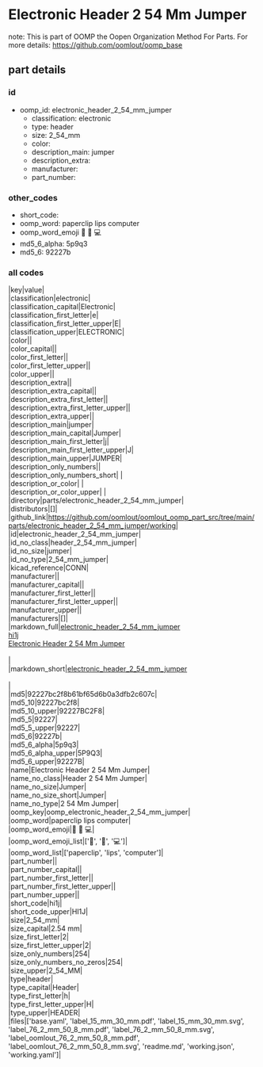 # Electronic Header 2 54 Mm Jumper  

note: This is part of OOMP the Oopen Organization Method For Parts. For more details: https://github.com/oomlout/oomp_base

##  part details





### id
* oomp_id: electronic_header_2_54_mm_jumper
  * classification: electronic
  * type: header
  * size: 2_54_mm
  * color: 
  * description_main: jumper
  * description_extra: 
  * manufacturer: 
  * part_number: 

### other_codes
* short_code: 
* oomp_word: paperclip lips computer
* oomp_word_emoji :paperclip: :lips: :computer:
* md5_6_alpha: 5p9q3
* md5_6: 92227b

### all codes 
|key|value|  
|classification|electronic|  
|classification_capital|Electronic|  
|classification_first_letter|e|  
|classification_first_letter_upper|E|  
|classification_upper|ELECTRONIC|  
|color||  
|color_capital||  
|color_first_letter||  
|color_first_letter_upper||  
|color_upper||  
|description_extra||  
|description_extra_capital||  
|description_extra_first_letter||  
|description_extra_first_letter_upper||  
|description_extra_upper||  
|description_main|jumper|  
|description_main_capital|Jumper|  
|description_main_first_letter|j|  
|description_main_first_letter_upper|J|  
|description_main_upper|JUMPER|  
|description_only_numbers||  
|description_only_numbers_short| |  
|description_or_color| |  
|description_or_color_upper| |  
|directory|parts/electronic_header_2_54_mm_jumper|  
|distributors|[]|  
|github_link|https://github.com/oomlout/oomlout_oomp_part_src/tree/main/parts/electronic_header_2_54_mm_jumper/working|  
|id|electronic_header_2_54_mm_jumper|  
|id_no_class|header_2_54_mm_jumper|  
|id_no_size|jumper|  
|id_no_type|2_54_mm_jumper|  
|kicad_reference|CONN|  
|manufacturer||  
|manufacturer_capital||  
|manufacturer_first_letter||  
|manufacturer_first_letter_upper||  
|manufacturer_upper||  
|manufacturers|[]|  
|markdown_full|[electronic_header_2_54_mm_jumper](https://github.com/oomlout/oomlout_oomp_part_src/tree/main/parts/electronic_header_2_54_mm_jumper/working)<br>[hi1j](https://github.com/oomlout/oomlout_oomp_part_src/tree/main/parts/electronic_header_2_54_mm_jumper/working)<br>[Electronic Header 2 54 Mm Jumper](https://github.com/oomlout/oomlout_oomp_part_src/tree/main/parts/electronic_header_2_54_mm_jumper/working)<br><br>|  
|markdown_short|[electronic_header_2_54_mm_jumper](https://github.com/oomlout/oomlout_oomp_part_src/tree/main/parts/electronic_header_2_54_mm_jumper/working)<br><br>|  
|md5|92227bc2f8b61bf65d6b0a3dfb2c607c|  
|md5_10|92227bc2f8|  
|md5_10_upper|92227BC2F8|  
|md5_5|92227|  
|md5_5_upper|92227|  
|md5_6|92227b|  
|md5_6_alpha|5p9q3|  
|md5_6_alpha_upper|5P9Q3|  
|md5_6_upper|92227B|  
|name|Electronic Header 2 54 Mm Jumper|  
|name_no_class|Header 2 54 Mm Jumper|  
|name_no_size|Jumper|  
|name_no_size_short|Jumper|  
|name_no_type|2 54 Mm Jumper|  
|oomp_key|oomp_electronic_header_2_54_mm_jumper|  
|oomp_word|paperclip lips computer|  
|oomp_word_emoji|:paperclip: :lips: :computer:|  
|oomp_word_emoji_list|[':paperclip:', ':lips:', ':computer:']|  
|oomp_word_list|['paperclip', 'lips', 'computer']|  
|part_number||  
|part_number_capital||  
|part_number_first_letter||  
|part_number_first_letter_upper||  
|part_number_upper||  
|short_code|hi1j|  
|short_code_upper|HI1J|  
|size|2_54_mm|  
|size_capital|2.54 mm|  
|size_first_letter|2|  
|size_first_letter_upper|2|  
|size_only_numbers|254|  
|size_only_numbers_no_zeros|254|  
|size_upper|2_54_MM|  
|type|header|  
|type_capital|Header|  
|type_first_letter|h|  
|type_first_letter_upper|H|  
|type_upper|HEADER|  
|files|['base.yaml', 'label_15_mm_30_mm.pdf', 'label_15_mm_30_mm.svg', 'label_76_2_mm_50_8_mm.pdf', 'label_76_2_mm_50_8_mm.svg', 'label_oomlout_76_2_mm_50_8_mm.pdf', 'label_oomlout_76_2_mm_50_8_mm.svg', 'readme.md', 'working.json', 'working.yaml']|  
